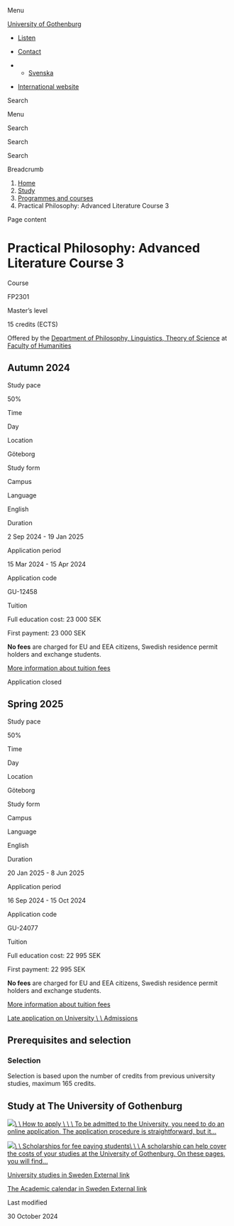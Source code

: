 Menu

[University of Gothenburg](/en)

- [Listen](//app-eu.readspeaker.com/cgi-bin/rsent?customerid=9467&lang=en_uk&readclass=region--content&url=https%3A%2F%2Fwww.gu.se%2Fen%2Fstudy-gothenburg%2Fpractical-philosophy-advanced-literature-course-3-fp2301 "Listen with ReadSpeaker")

- [Contact](/en/contact)

- - [Svenska](/studera/hitta-utbildning/praktisk-filosofi-avancerad-litteraturkurs-3-fp2301)
- [International website](/en/study-gothenburg/practical-philosophy-advanced-literature-course-3-fp2301)

Search


Menu


Search


Search

Search

Breadcrumb

1. [Home](/en)
2. [Study](/en/study-in-gothenburg)
3. [Programmes and courses](/en/study-in-gothenburg/study-options)
4. Practical Philosophy: Advanced Literature Course 3


Page content

# Practical Philosophy: Advanced Literature Course 3

Course


FP2301


Master’s level



15 credits (ECTS)



Offered by the
[Department of Philosophy, Linguistics, Theory of Science](https://www.gu.se/en/flov)
at
[Faculty of Humanities](https://www.gu.se/en/humanities)

## Autumn 2024

Study pace


50%

Time


Day

Location


Göteborg

Study form


Campus

Language


English

Duration


2 Sep 2024
\- 19 Jan 2025

Application period


15 Mar 2024
\- 15 Apr 2024

Application code


GU-12458

Tuition


Full education cost: 23 000 SEK

First payment: 23 000 SEK

**No fees** are charged for EU and EEA citizens, Swedish residence permit holders and exchange students.

[More information about tuition fees](https://www.gu.se/en/study-in-gothenburg/apply/tuition-fees)

Application closed


## Spring 2025

Study pace


50%

Time


Day

Location


Göteborg

Study form


Campus

Language


English

Duration


20 Jan 2025
\- 8 Jun 2025

Application period


16 Sep 2024
\- 15 Oct 2024

Application code


GU-24077

Tuition


Full education cost: 22 995 SEK

First payment: 22 995 SEK

**No fees** are charged for EU and EEA citizens, Swedish residence permit holders and exchange students.

[More information about tuition fees](https://www.gu.se/en/study-in-gothenburg/apply/tuition-fees)

[Late application on University \\
\\
Admissions](https://www.universityadmissions.se/intl/addtobasket?id=GU-24077&period=VT+2025)

## Prerequisites and selection

### Selection

Selection is based upon the number of credits from previous university studies, maximum 165 credits.

## Study at The University of Gothenburg

[![](/sites/default/files/dynamic-image/dynamic_image_2188_218/public/2020-03/cytonn-photography-ZJEKICY5EXY-unsplash.jpg?media_id=2553&width=1904&height=208)\\
\\
How to apply \\
\\
\\
To be admitted to the University, you need to do an online application. The application procedure is straightforward, but it…](/en/study-in-gothenburg/apply)

[![](/sites/default/files/dynamic-image/dynamic_image_2188_218/public/2024-01/GU-7.jpg?media_id=95188&width=1904&height=208)\\
\\
Scholarships for fee paying students\\
\\
\\
A scholarship can help cover the costs of your studies at the University of Gothenburg. On these pages, you will find…](/en/study-in-gothenburg/apply/scholarships-for-fee-paying-students)

[University studies in Sweden External link](https://www.gu.se/en/study-in-gothenburg/before-you-arrive/university-studies-in-sweden "External link")

[The Academic calendar in Sweden External link](https://www.gu.se/en/study-in-gothenburg/when-you-are-here/academic-calendar "External link")

Last modified


30 October 2024